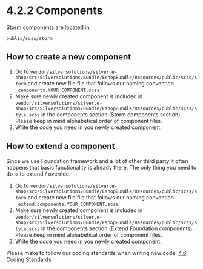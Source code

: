 # 4.2.2 Components

Storm components are located in

``` 
public/scss/storm
```

## How to create a new component

1. Go to `vendor/silversolutions/silver.e-shop/src/Silversolutions/Bundle/EshopBundle/Resources/public/scss/storm` and create new file file that follows our naming convention `_components.YOUR_COMPONENT.scss`
1. Make sure newly created component is included in `vendor/silversolutions/silver.e-shop/src/Silversolutions/Bundle/EshopBundle/Resources/public/scss/style.scss` in the components section (Storm components section). Please keep in mind alphabetical order of component files.
1. Write the code you need in you newly created component.

## How to extend a component

Since we use Foundation framework and a lot of other third party it often happens that basic functionality is already there. The only thing you need to do is to extend / override. 

1. Go to `vendor/silversolutions/silver.e-shop/src/Silversolutions/Bundle/EshopBundle/Resources/public/scss/storm` and create new file file that follows our naming convention `_extend.components.YOUR_COMPONENT.scss`
1. Make sure newly created component is included in `vendor/silversolutions/silver.e-shop/src/Silversolutions/Bundle/EshopBundle/Resources/public/scss/style.scss` in the components section (Extend Foundation components). Please keep in mind alphabetical order of component files.
1. Write the code you need in you newly created component.

Please make to follow our coding standards when writing new code: [4.6 Coding Standards](../../4.6_coding_standards/css_sass.md)
